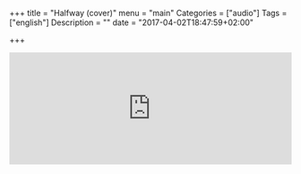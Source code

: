 +++
title = "Halfway (cover)"
menu = "main"
Categories = ["audio"]
Tags = ["english"]
Description = ""
date = "2017-04-02T18:47:59+02:00"

+++

<iframe width="100%" height="200" scrolling="no" frameborder="no" src="https://w.soundcloud.com/player/?url=https%3A//api.soundcloud.com/tracks/314785700&amp;auto_play=false&amp;hide_related=false&amp;show_comments=true&amp;show_user=true&amp;show_reposts=false&amp;visual=true"></iframe>